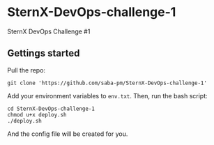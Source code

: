 # SternX-DevOps-challenge-1
SternX DevOps Challenge #1

## Gettings started

Pull the repo:

```
git clone 'https://github.com/saba-pm/SternX-DevOps-challenge-1'
```

Add your environment variables to `env.txt`.
Then, run the bash script:

```
cd SternX-DevOps-challenge-1
chmod u+x deploy.sh
./deploy.sh
```

And the config file will be created for you.
